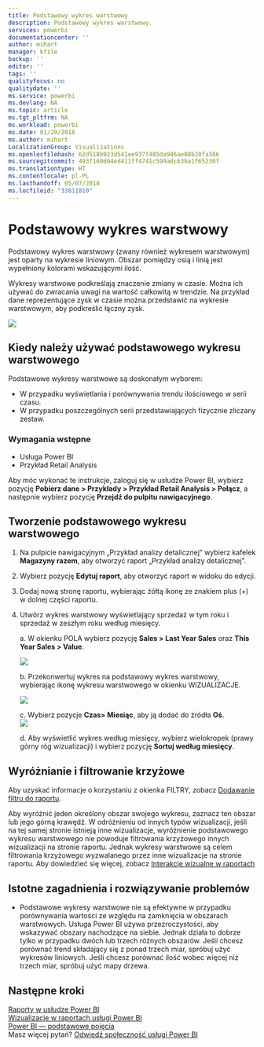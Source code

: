 ```yaml
---
title: Podstawowy wykres warstwowy
description: Podstawowy wykres warstwowy.
services: powerbi
documentationcenter: ''
author: mihart
manager: kfile
backup: ''
editor: ''
tags: ''
qualityfocus: no
qualitydate: ''
ms.service: powerbi
ms.devlang: NA
ms.topic: article
ms.tgt_pltfrm: NA
ms.workload: powerbi
ms.date: 01/20/2018
ms.author: mihart
LocalizationGroup: Visualizations
ms.openlocfilehash: 62d518b923d541ee937f485da946ae08b20fa386
ms.sourcegitcommit: 493f160d04ed411ff4741c599adc63ba1f65230f
ms.translationtype: HT
ms.contentlocale: pl-PL
ms.lasthandoff: 05/07/2018
ms.locfileid: "33811810"
---
```

# <a name="basic-area-chart"></a>Podstawowy wykres warstwowy
Podstawowy wykres warstwowy (zwany również wykresem warstwowym) jest oparty na wykresie liniowym. Obszar pomiędzy osią i linią jest wypełniony kolorami wskazującymi ilość. 

Wykresy warstwowe podkreślają znaczenie zmiany w czasie. Można ich używać do zwracania uwagi na wartość całkowitą w trendzie. Na przykład dane reprezentujące zysk w czasie można przedstawić na wykresie warstwowym, aby podkreślić łączny zysk.

![](media/power-bi-visualization-basic-area-chart/powerbi-area-chartnew.png)

## <a name="when-to-use-a-basic-area-chart"></a>Kiedy należy używać podstawowego wykresu warstwowego
Podstawowe wykresy warstwowe są doskonałym wyborem:

* W przypadku wyświetlania i porównywania trendu ilościowego w serii czasu. 
* W przypadku poszczególnych serii przedstawiających fizycznie zliczany zestaw.

### <a name="prerequisites"></a>Wymagania wstępne
 - Usługa Power BI
 - Przykład Retail Analysis

Aby móc wykonać te instrukcje, zaloguj się w usłudze Power BI, wybierz pozycję **Pobierz dane \> Przykłady \> Przykład Retail Analysis > Połącz**, a następnie wybierz pozycję **Przejdź do pulpitu nawigacyjnego**. 

## <a name="create-a-basic-area-chart"></a>Tworzenie podstawowego wykresu warstwowego
 

1. Na pulpicie nawigacyjnym „Przykład analizy detalicznej” wybierz kafelek **Magazyny razem**, aby otworzyć raport „Przykład analizy detalicznej”.
2. Wybierz pozycję **Edytuj raport**, aby otworzyć raport w widoku do edycji.
3. Dodaj nową stronę raportu, wybierając żółtą ikonę ze znakiem plus (+) w dolnej części raportu.
4. Utwórz wykres warstwowy wyświetlający sprzedaż w tym roku i sprzedaż w zeszłym roku według miesięcy.
   
   a. W okienku POLA wybierz pozycję **Sales \> Last Year Sales** oraz **This Year Sales > Value**.

   ![](media/power-bi-visualization-basic-area-chart/power-bi-bar-chart.png)

   b.  Przekonwertuj wykres na podstawowy wykres warstwowy, wybierając ikonę wykresu warstwowego w okienku WIZUALIZACJE.

   ![](media/power-bi-visualization-basic-area-chart/convertchart.png)
   
   c.  Wybierz pozycje **Czas\> Miesiąc**, aby ją dodać do źródła **Oś**.   
   ![](media/power-bi-visualization-basic-area-chart/powerbi-area-chartnew.png)
   
   d.  Aby wyświetlić wykres według miesięcy, wybierz wielokropek (prawy górny róg wizualizacji) i wybierz pozycję **Sortuj według miesięcy**.

## <a name="highlighting-and-cross-filtering"></a>Wyróżnianie i filtrowanie krzyżowe
Aby uzyskać informacje o korzystaniu z okienka FILTRY, zobacz [Dodawanie filtru do raportu](power-bi-report-add-filter.md).

Aby wyróżnić jeden określony obszar swojego wykresu, zaznacz ten obszar lub jego górną krawędź.  W odróżnieniu od innych typów wizualizacji, jeśli na tej samej stronie istnieją inne wizualizacje, wyróżnienie podstawowego wykresu warstwowego nie powoduje filtrowania krzyżowego innych wizualizacji na stronie raportu. Jednak wykresy warstwowe są celem filtrowania krzyżowego wyzwalanego przez inne wizualizacje na stronie raportu. Aby dowiedzieć się więcej, zobacz [Interakcje wizualne w raportach](service-reports-visual-interactions.md)

## <a name="considerations-and-troubleshooting"></a>Istotne zagadnienia i rozwiązywanie problemów
* Podstawowe wykresy warstwowe nie są efektywne w przypadku porównywania wartości ze względu na zamknięcia w obszarach warstwowych. Usługa Power BI używa przezroczystości, aby wskazywać obszary nachodzące na siebie. Jednak działa to dobrze tylko w przypadku dwóch lub trzech różnych obszarów. Jeśli chcesz porównać trend składający się z ponad trzech miar, spróbuj użyć wykresów liniowych. Jeśli chcesz porównać ilość wobec więcej niż trzech miar, spróbuj użyć mapy drzewa.

## <a name="next-steps"></a>Następne kroki
[Raporty w usłudze Power BI](service-reports.md)  
[Wizualizacje w raportach usługi Power BI](power-bi-report-visualizations.md)  
[Power BI — podstawowe pojęcia](service-basic-concepts.md)  
Masz więcej pytań? [Odwiedź społeczność usługi Power BI](http://community.powerbi.com/)

